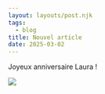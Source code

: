 ```yaml
---
layout: layouts/post.njk
tags:
  - blog
title: Nouvel article
date: 2025-03-02
---
```

Joyeux anniversaire Laura !

![](_assets/uploads/images/blog/20240615_163450.jpg)

![]()
